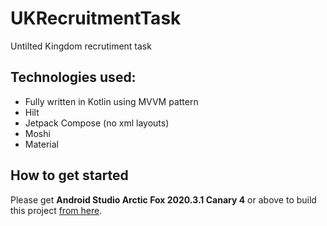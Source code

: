 # UKRecruitmentTask
Untilted Kingdom recrutiment task

## Technologies used:
- Fully written in Kotlin using MVVM pattern
- Hilt
- Jetpack Compose (no xml layouts)
- Moshi
- Material

## How to get started
Please get **Android Studio Arctic Fox 2020.3.1 Canary 4** or above to build this project [from here](https://developer.android.com/studio/preview/).
